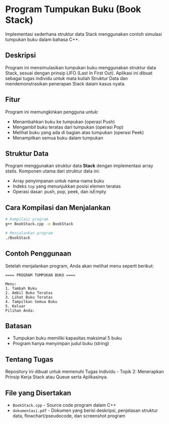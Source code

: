 # Program Tumpukan Buku (Book Stack)

Implementasi sederhana struktur data Stack menggunakan contoh simulasi tumpukan buku dalam bahasa C++.

## Deskripsi

Program ini mensimulasikan tumpukan buku menggunakan struktur data Stack, sesuai dengan prinsip LIFO (Last In First Out). Aplikasi ini dibuat sebagai tugas individu untuk mata kuliah Struktur Data dan mendemonstrasikan penerapan Stack dalam kasus nyata.

## Fitur

Program ini memungkinkan pengguna untuk:
- Menambahkan buku ke tumpukan (operasi Push)
- Mengambil buku teratas dari tumpukan (operasi Pop)
- Melihat buku yang ada di bagian atas tumpukan (operasi Peek)
- Menampilkan semua buku dalam tumpukan

## Struktur Data

Program menggunakan struktur data **Stack** dengan implementasi array statis. Komponen utama dari struktur data ini:

- Array penyimpanan untuk nama-nama buku
- Indeks `top` yang menunjukkan posisi elemen teratas
- Operasi dasar: push, pop, peek, dan isEmpty

## Cara Kompilasi dan Menjalankan

```bash
# Kompilasi program
g++ BookStack.cpp -o BookStack

# Menjalankan program
./BookStack
```

## Contoh Penggunaan

Setelah menjalankan program, Anda akan melihat menu seperti berikut:

```
==== PROGRAM TUMPUKAN BUKU ====

Menu:
1. Tambah Buku
2. Ambil Buku Teratas
3. Lihat Buku Teratas
4. Tampilkan Semua Buku
5. Keluar
Pilihan Anda:
```

## Batasan

- Tumpukan buku memiliki kapasitas maksimal 5 buku
- Program hanya menyimpan judul buku (string)

## Tentang Tugas

Repository ini dibuat untuk memenuhi Tugas Individu - Topik 2: Menerapkan Prinsip Kerja Stack atau Queue serta Aplikasinya.

## File yang Disertakan

- `BookStack.cpp` - Source code program dalam C++
- `dokumentasi.pdf` - Dokumen yang berisi deskripsi, penjelasan struktur data, flowchart/pseudocode, dan screenshot program